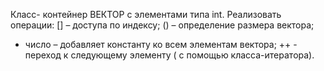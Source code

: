 Класс- контейнер ВЕКТОР с элементами типа int.
Реализовать операции:
[] – доступа по индексу;
() – определение размера вектора;
+ число – добавляет константу ко всем элементам вектора;
++ - переход к следующему элементу ( с помощью класса-итератора).
